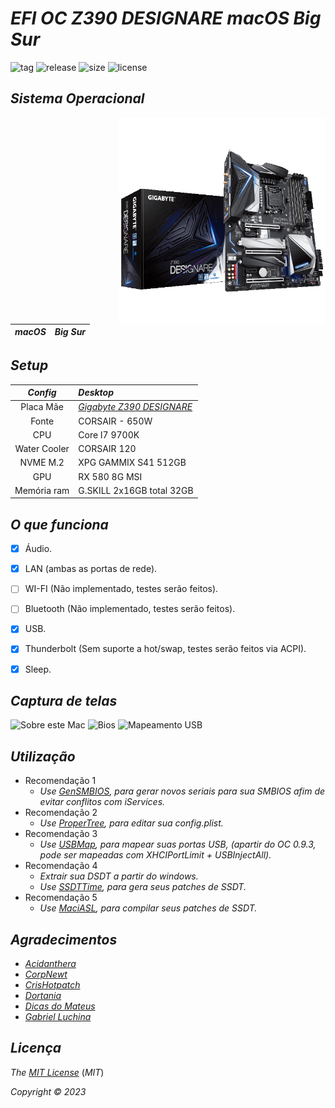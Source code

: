# *EFI OC Z390 DESIGNARE macOS Big Sur*



![tag](https://img.shields.io/github/v/release/Gilberto-Mascena/Z390-DESIGNARE?include_prereleases)
![release](https://img.shields.io/github/release-date/Gilberto-Mascena/Z390-DESIGNARE)
![size](https://img.shields.io/github/repo-size/Gilberto-Mascena/Z390-DESIGNARE)
![license](https://img.shields.io/github/license/Gilberto-Mascena/Z390-DESIGNARE)

## *Sistema Operacional*

<img align="right" src="./Imagens/Z390-DESIGNARE.png" alt="Z390 M GAMING" width="330">

*macOS* | *Big Sur*
:---:|:---


## *Setup*

*Config* | *Desktop*
:---:|:---
Placa Mãe | [*Gigabyte Z390 DESIGNARE*](https://www.gigabyte.com/br/Motherboard/Z390-DESIGNARE-rev-10#kf)
Fonte | CORSAIR - 650W
CPU | Core I7 9700K
Water Cooler | CORSAIR 120
NVME M.2 | XPG GAMMIX S41 512GB 
GPU | RX 580 8G MSI
Memória ram | G.SKILL 2x16GB total 32GB



## *O que funciona*

- [x] Áudio.
- [x] LAN (ambas as portas de rede).
- [ ] WI-FI (Não implementado, testes serão feitos).
- [ ] Bluetooth (Não implementado, testes serão feitos).
- [x] USB.
- [x] Thunderbolt (Sem suporte a hot/swap, testes serão feitos via ACPI).
- [x] Sleep.


## *Captura de telas*

![Sobre este Mac](https://user-images.githubusercontent.com/103699861/224519707-573607a9-286d-468c-b718-3ff9411a7eca.jpeg)
![Bios](https://user-images.githubusercontent.com/103699861/224518058-c112eb26-b68c-4b72-b694-e1a4b0f1d8b4.jpeg)
![Mapeamento USB](https://user-images.githubusercontent.com/103699861/224518064-0c7ed570-1ea8-41be-a673-440d6243ebc2.jpeg)

## *Utilização*

* Recomendação 1
  * *Use [GenSMBIOS](https://github.com/corpnewt/GenSMBIOS), para gerar novos seriais para sua SMBIOS afim de evitar conflitos com iServices.*
* Recomendação 2
  * *Use [ProperTree](https://github.com/corpnewt/ProperTree), para editar sua config.plist.*     
* Recomendação 3
  * *Use [USBMap](https://github.com/corpnewt/USBMap), para mapear suas portas USB, (apartir do OC 0.9.3, pode ser mapeadas com XHCIPortLimit + USBInjectAll).*
* Recomendação 4
  * *Extrair sua DSDT a partir do windows.*
  * *Use [SSDTTime](https://github.com/corpnewt/SSDTTime), para gera seus patches de SSDT.*    
* Recomendação 5
  * *Use [MaciASL](https://github.com/acidanthera/MaciASL), para compilar seus patches de SSDT.*

## *Agradecimentos*

- [*Acidanthera*](https://github.com/acidanthera)
- [*CorpNewt*](https://github.com/corpnewt)
- [*CrisHotpatch*](https://t.me/crishotpatch)
- [*Dortania*](https://dortania.github.io/OpenCore-Install-Guide/config.plist/coffee-lake.html#starting-point)
- [*Dicas do Mateus*](https://www.youtube.com/c/DicasdoMateus)
- [*Gabriel Luchina*](https://www.youtube.com/c/gabrielluchina)

## *Licença* 

*The* [*MIT License*](https://github.com/Gilberto-Mascena/Z390-DESIGNARE/blob/main/LICENSE.md) (*MIT*)

*Copyright :copyright: 2023* 